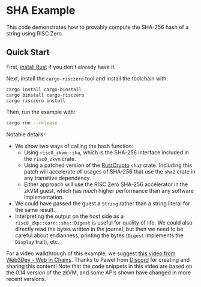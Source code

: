 # SHA Example

This code demonstrates how to provably compute the SHA-256 hash of a string using RISC Zero.

## Quick Start

First, [install Rust] if you don't already have it.

Next, install the `cargo-risczero` tool and install the toolchain with:
```bash
cargo install cargo-binstall
cargo binstall cargo-risczero
cargo risczero install
```

Then, run the example with:
```bash
cargo run --release
```

[install Rust]: https://doc.rust-lang.org/cargo/getting-started/installation.html

Notable details:
* We show two ways of calling the hash function:
  * Using `risc0_zkvm::sha`, which is the SHA-256 interface included in the `risc0_zkvm` crate.
  * Using a patched version of the [RustCrypto] `sha2` crate. Including this patch will accelerate _all_ usages of SHA-256 that use the `sha2` crate in any transitive dependency.
  * Either approach will use the RISC Zero SHA-256 accelerator in the zkVM guest, which has _much_ higher performance than any software implementation.
* We could have passed the guest a `String` rather than a string literal for the same result.
* Interpreting the output on the host side as a `risc0_zkp::core::sha::Digest` is useful for quality of life. We could also directly read the bytes written in the journal, but then we need to be careful about endianness, printing the bytes (`Digest` implements the `Display` trait), etc.

[RustCrypto]: https://docs.rs/sha2/latest/sha2/

For a video walkthrough of this example, we suggest [this video from Web3Dev - Web in Chains](https://www.youtube.com/watch?v=Nmxe8cnuO-0&list=PLcPzhUaCxlCjHQleuRhYN09zXgj6b_s-e&index=4).
Thanks to Pawel from [Discord](https://discord.gg/risczero) for creating and sharing this content!
Note that the code snippets in this video are based on the 0.14 version of the zkVM, and some APIs shown have changed in more recent versions.
